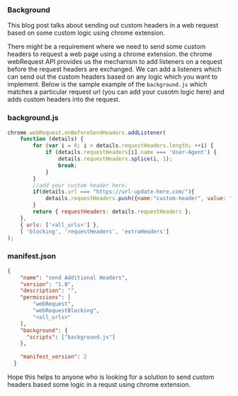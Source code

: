 ### Background
This blog post talks about sending out custom headers in a web request based on some custom logic using chrome extension.

There might be a requirement where we need to send some custom headers to request a web page using a chrome extension.
the chrome webRequest API provides us the mechanism to add listeners on a request before the request headers are exchanged. 
We can add a listeners which can send out the custom headers based on any logic which you want to implement.
Below is the sample example of the `background.js` which matches a particular request url (you can add your cusotm logic here) and adds custom headers into the request.

### background.js
```js
chrome.webRequest.onBeforeSendHeaders.addListener(
    function (details) {
        for (var i = 0; i < details.requestHeaders.length; ++i) {
            if (details.requestHeaders[i].name === 'User-Agent') {
                details.requestHeaders.splice(i, 1);
                break;
            }
        }
        //add your custom header here:
        if(details.url === "https://url-update-here.com/"){
            details.requestHeaders.push({name:"custom-header", value: "custom-header-value"})
        }
        return { requestHeaders: details.requestHeaders };
    },
    { urls: ['<all_urls>'] },
    [ 'blocking', 'requestHeaders', 'extraHeaders']
);
```
### manifest.json

```json
{
    "name": "send Additional Headers",
    "version": "1.0",
    "description": "",
    "permissions": [
        "webRequest", 
        "webRequestBlocking",
        "<all_urls>"
    ],
    "background": {
      "scripts": ["background.js"]
    },
  
    "manifest_version": 2
  }
```
Hope this helps to anyone who is looking for a solution to send custom headers based some logic in a requst using chrome extension.
